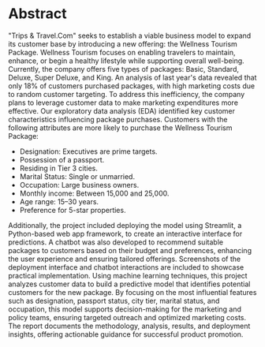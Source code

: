 # Abstract
"Trips & Travel.Com" seeks to establish a viable business model to expand its customer base by introducing a new offering: the Wellness Tourism Package. Wellness Tourism focuses on enabling travelers to maintain, enhance, or begin a healthy lifestyle while supporting overall well-being. Currently, the company offers five types of packages: Basic, Standard, Deluxe, Super Deluxe, and King. An analysis of last year's data revealed that only 18% of customers purchased packages, with high marketing costs due to random customer targeting. To address this inefficiency, the company plans to leverage customer data to make marketing expenditures more effective.
Our exploratory data analysis (EDA) identified key customer characteristics influencing package purchases. Customers with the following attributes are more likely to purchase the Wellness Tourism Package:
- Designation: Executives are prime targets.
-	Possession of a passport.
-	Residing in Tier 3 cities.
-	Marital Status: Single or unmarried.
-	Occupation: Large business owners.
-	Monthly income: Between 15,000 and 25,000.
-	Age range: 15–30 years.
-	Preference for 5-star properties.
  
Additionally, the project included deploying the model using Streamlit, a Python-based web app framework, to create an interactive interface for predictions. A chatbot was also developed to recommend suitable packages to customers based on their budget and preferences, enhancing the user experience and ensuring tailored offerings. Screenshots of the deployment interface and chatbot interactions are included to showcase practical implementation.
Using machine learning techniques, this project analyzes customer data to build a predictive model that identifies potential customers for the new package. By focusing on the most influential features such as designation, passport status, city tier, marital status, and occupation, this model supports decision-making for the marketing and policy teams, ensuring targeted outreach and optimized marketing costs. The report documents the methodology, analysis, results, and deployment insights, offering actionable guidance for successful product promotion.
